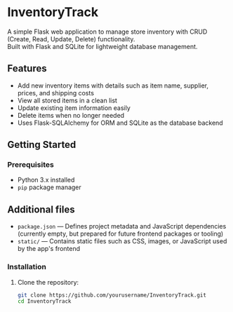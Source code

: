 # InventoryTrack

A simple Flask web application to manage store inventory with CRUD (Create, Read, Update, Delete) functionality.  
Built with Flask and SQLite for lightweight database management.

## Features

- Add new inventory items with details such as item name, supplier, prices, and shipping costs  
- View all stored items in a clean list  
- Update existing item information easily  
- Delete items when no longer needed  
- Uses Flask-SQLAlchemy for ORM and SQLite as the database backend

## Getting Started

### Prerequisites

- Python 3.x installed  
- `pip` package manager

## Additional files

- `package.json` — Defines project metadata and JavaScript dependencies (currently empty, but prepared for future frontend packages or tooling)
- `static/` — Contains static files such as CSS, images, or JavaScript used by the app's frontend

### Installation

1. Clone the repository:

   ```bash
   git clone https://github.com/yourusername/InventoryTrack.git
   cd InventoryTrack
